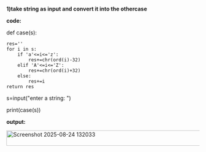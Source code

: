 <b>1)take string as input and convert it into the othercase  </b>

<b>code:</b>

def case(s):

    res=''
    for i in s:
        if 'a'<=i<='z':
            res+=chr(ord(i)-32)
        elif 'A'<=i<='Z':
            res+=chr(ord(i)+32)
        else:
            res+=i
    return res
    
s=input("enter a string: ")

print(case(s))

<b>output:</b>

<img width="723" height="40" alt="Screenshot 2025-08-24 132033" src="https://github.com/user-attachments/assets/daaba23a-4729-447b-b0c3-86a07d106c1c" />

